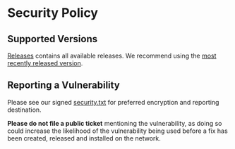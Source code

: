# Security Policy

## Supported Versions

[Releases](https://github.com/waterfall-foundation/coordinator/releases/) contains all available releases. We recommend using the [most recently released version](https://github.com/waterfall-foundation/coordinator/releases/latest).

## Reporting a Vulnerability

Please see our signed [security.txt](https://github.com/waterfall-foundation/coordinator/blob/develop/.well-known/security.txt) for preferred encryption and reporting destination.

**Please do not file a public ticket** mentioning the vulnerability, as doing so could increase the likelihood of the vulnerability being used before a fix has been created, released and installed on the network.
